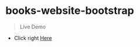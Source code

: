# books-website-bootstrap
> Live Demo
* Click right [Here](https://monsef1234.github.io/books-website-bootstrap/)
